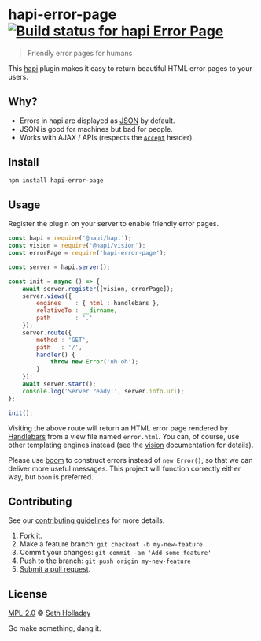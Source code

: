 # hapi-error-page [![Build status for hapi Error Page](https://travis-ci.com/sholladay/hapi-error-page.svg?branch=master "Build Status")](https://travis-ci.com/sholladay/hapi-error-page "Builds")

> Friendly error pages for humans

This [hapi](https://hapijs.com) plugin makes it easy to return beautiful HTML error pages to your users.

## Why?

 - Errors in hapi are displayed as [JSON](https://json.org) by default.
 - JSON is good for machines but bad for people.
 - Works with AJAX / APIs (respects the [`Accept`](https://developer.mozilla.org/en-US/docs/Web/HTTP/Headers/Accept) header).

## Install

```sh
npm install hapi-error-page
```

## Usage

Register the plugin on your server to enable friendly error pages.

```js
const hapi = require('@hapi/hapi');
const vision = require('@hapi/vision');
const errorPage = require('hapi-error-page');

const server = hapi.server();

const init = async () => {
    await server.register([vision, errorPage]);
    server.views({
        engines    : { html : handlebars },
        relativeTo : __dirname,
        path       : '.'
    });
    server.route({
        method : 'GET',
        path   : '/',
        handler() {
            throw new Error('uh oh');
        }
    });
    await server.start();
    console.log('Server ready:', server.info.uri);
};

init();
```

Visiting the above route will return an HTML error page rendered by [Handlebars](https://github.com/wycats/handlebars.js/) from a view file named `error.html`. You can, of course, use other templating engines instead (see the [vision](https://github.com/hapijs/vision) documentation for details).

Please use [boom](https://github.com/hapijs/boom) to construct errors instead of `new Error()`, so that we can deliver more useful messages. This project will function correctly either way, but `boom` is preferred.

## Contributing

See our [contributing guidelines](https://github.com/sholladay/hapi-error-page/blob/master/CONTRIBUTING.md "Guidelines for participating in this project") for more details.

1. [Fork it](https://github.com/sholladay/hapi-error-page/fork).
2. Make a feature branch: `git checkout -b my-new-feature`
3. Commit your changes: `git commit -am 'Add some feature'`
4. Push to the branch: `git push origin my-new-feature`
5. [Submit a pull request](https://github.com/sholladay/hapi-error-page/compare "Submit code to this project for review").

## License

[MPL-2.0](https://github.com/sholladay/hapi-error-page/blob/master/LICENSE "License for hapi-error-page") © [Seth Holladay](https://seth-holladay.com "Author of hapi-error-page")

Go make something, dang it.
